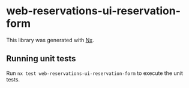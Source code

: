 # web-reservations-ui-reservation-form

This library was generated with [Nx](https://nx.dev).

## Running unit tests

Run `nx test web-reservations-ui-reservation-form` to execute the unit tests.
